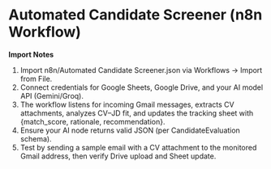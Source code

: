 # Automated Candidate Screener (n8n Workflow)

**Import Notes**
1. Import n8n/Automated Candidate Screener.json via Workflows → Import from File.
2. Connect credentials for Google Sheets, Google Drive, and your AI model API (Gemini/Groq).
3. The workflow listens for incoming Gmail messages, extracts CV attachments, analyzes CV–JD fit, and updates the tracking sheet with {match_score, rationale, recommendation}.
3. Ensure your AI node returns valid JSON (per CandidateEvaluation schema).
4. Test by sending a sample email with a CV attachment to the monitored Gmail address, then verify Drive upload and Sheet update.
